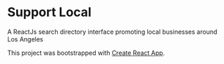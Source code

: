 # Support Local

A ReactJs search directory interface promoting local businesses around Los Angeles













This project was bootstrapped with [Create React App](https://github.com/facebook/create-react-app).

